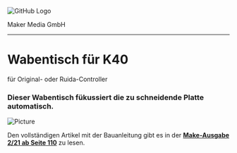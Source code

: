 ![GitHub Logo](http://www.heise.de/make/icons/make_logo.png)

Maker Media GmbH
*** 

# Wabentisch für K40
für Original- oder Ruida-Controller

### Dieser Wabentisch fükussiert die zu schneidende Platte automatisch.
![Picture](https://github.com/MakeMagazinDE/Wabentisch/blob/main/Wabentisch.JPG) 

Den vollständigen Artikel mit der Bauanleitung gibt es in der **[Make-Ausgabe 2/21 ab Seite 110](https://www.heise.de/select/make/2021/2/2102708255450326563)** zu lesen. 

